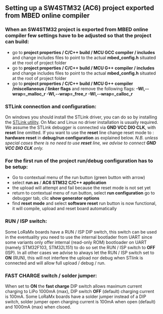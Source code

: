 ## Setting up a SW4STM32 (AC6) project exported from MBED online compiler


### When an SW4STM32 project is exported from MBED online compiler few settings have to be adjusted so that the project can build:

* go to **project properties / C/C++ build / MCU GCC compiler / includes** and change includes files to point to the actual **mbed_config.h** situated at the root of project folder
* go to **project properties / C/C++ build / MCU G++ compiler / includes** and change includes files to point to the actual **mbed_config.h** situated at the root of project folder
* go to **project properties / C/C++ build / MCU G++ compiler /miscellaneous / linker flags** and remove the following flags: **-Wl,--wrap=_malloc_r -Wl,--wrap=_free_r -Wl,--wrap=_calloc_r**


### STLink connection and configuration:

On windows you should install the STLink driver, you can do so by installing the [STLink utility](http://www.st.com/en/development-tools/stsw-link004.html). On Mac and Linux no driver installation is usually required.
We assume the STLink debugger is connected via **GND VCC DIO CLK**, with **reset** line omitted.
If you want to use the **reset** line change reset mode to : **hardware reset** in **debug/run configuration** as explained below. 
_N.B. unless special cases there is no need to use **reset** line, we advise to connect **GND VCC DIO CLK** only._ 


### For the first run of the project run/debug configuration has to be setup:

* Go to contextual menu of the run button (green button with arrow)
* select **run as** / **AC6 STM32 C/C++ application**
* the upload will attempt and fail because the reset mode is not set yet
* return to contextual menu of run button, select **run configuration** go to debugger tab, clic **show generator options**
* find **reset mode** and select **software reset** run button is now functional, it will compile, upload and reset board automatically


### RUN / ISP switch:

Some LoRaMx boards have a RUN / ISP DIP switch, this switch can be used in the eventuality you need to use the internal bootlader from UART since some variants only offer internal (read-only ROM) bootloader on UART (namely STM32F103, STM32L151) to do so set the RUN / ISP switch to **OFF** (ISP). In all other cases we advise to always let the RUN / ISP switch set to **ON** (RUN), this will not interfere the upload nor debug when STlink is connected and will allow full upload / debug / run.


### FAST CHARGE switch / solder jumper:

When set to **ON** the **fast charge** DIP switch allows maximum current charging to LiPo 1000mA (max), DIP switch **OFF** (default) charging current is 100mA. Some LoRaMx boards have a solder jumper instead of a DIP switch, solder jumper open charging current is 100mA when open (default) and 1000mA (max) when clsoed. 
